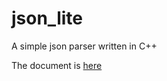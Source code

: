 json_lite
=========

A simple json parser written in C++

The document is <a href="http://garnel.github.com/json_lite">here</a>